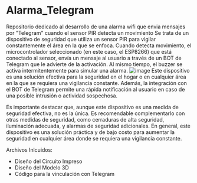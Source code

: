 # Alarma_Telegram
Repositorio dedicado al desarrollo de una alarma wifi que envia mensajes por "Telegram" cuando el sensor PIR detecta un movimiento
Se trata de un dispositivo de seguridad que utiliza un sensor PIR para vigilar constantemente el área en la que se enfoca. Cuando detecta movimiento, el microcontrolador seleccionado (en este caso, el ESP8266) que está conectado al sensor, envía un mensaje al usuario a través de un BOT de Telegram que le advierte de la activación. Al mismo tiempo, el buzzer se activa intermitentemente para simular una alarma.
![image](https://github.com/Falcon-Mauricio/Alarma_Telegram/assets/105568570/7151ac97-8817-4ae3-841a-435522900665)
Este dispositivo es una solución efectiva para la seguridad en el hogar o en cualquier área en la que se requiera una vigilancia constante. Además, la integración con el BOT de Telegram permite una rápida notificación al usuario en caso de una posible intrusión o actividad sospechosa.

Es importante destacar que, aunque este dispositivo es una medida de seguridad efectiva, no es la única. Es recomendable complementarlo con otras medidas de seguridad, como cerraduras de alta seguridad, iluminación adecuada, y alarmas de seguridad adicionales.
En general, este dispositivo es una solución práctica y de bajo costo para aumentar la seguridad en cualquier área donde se requiera una vigilancia constante.

Archivos Inlcuidos:
- Diseño del Circuito Impreso
- Diseño del Modelo 3D
- Código para la vinculación con Telegram
